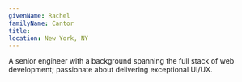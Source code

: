 ```yaml
---
givenName: Rachel
familyName: Cantor
title:
location: New York, NY
---
```


A senior engineer with a background spanning the full stack of web development; passionate about delivering exceptional UI/UX.
